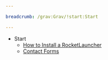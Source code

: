 ```yaml
---

breadcrumb: /grav:Grav/!start:Start

---
```


* Start
    * [How to Install a RocketLauncher](themes.md#rocketlauncher)
    * [Contact Forms](contact.md)